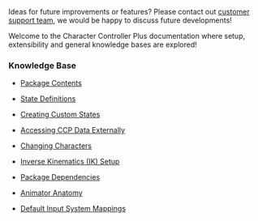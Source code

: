 Ideas for future improvements or features? Please contact out [customer support team](mailto:toxiccyphergames@gmail.com), we would be happy to discuss future developments!

Welcome to the Character Controller Plus documentation where setup, extensibility and general knowledge bases are explored!

### Knowledge Base

*   [Package Contents](Package-Contents.md)
    
*   [State Definitions](State-Definitions.md)
    
*   [Creating Custom States](Creating-Custom-States.md)
    
*   [Accessing CCP Data Externally](Accessing-CCP-Data-Externally.md)
    
*   [Changing Characters](Changing-Characters.md)
    
*   [Inverse Kinematics (IK) Setup](IK-System.md)
    
*   [Package Dependencies](Package-Dependencies.md)
    
*   [Animator Anatomy](Animator-Anatomy.md)
    
*   [Default Input System Mappings](Default-Input-System-Mappings.md)